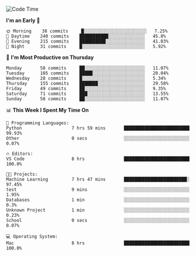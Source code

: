 <!--START_SECTION:waka-->
![Code Time](http://img.shields.io/badge/Code%20Time-299%20hrs%2056%20mins-blue)

**I'm an Early 🐤** 

```text
🌞 Morning    38 commits     █░░░░░░░░░░░░░░░░░░░░░░░░   7.25% 
🌆 Daytime    240 commits    ███████████░░░░░░░░░░░░░░   45.8% 
🌃 Evening    215 commits    ██████████░░░░░░░░░░░░░░░   41.03% 
🌙 Night      31 commits     █░░░░░░░░░░░░░░░░░░░░░░░░   5.92%

```
📅 **I'm Most Productive on Thursday** 

```text
Monday       58 commits     ██░░░░░░░░░░░░░░░░░░░░░░░   11.07% 
Tuesday      105 commits    █████░░░░░░░░░░░░░░░░░░░░   20.04% 
Wednesday    28 commits     █░░░░░░░░░░░░░░░░░░░░░░░░   5.34% 
Thursday     155 commits    ███████░░░░░░░░░░░░░░░░░░   29.58% 
Friday       49 commits     ██░░░░░░░░░░░░░░░░░░░░░░░   9.35% 
Saturday     71 commits     ███░░░░░░░░░░░░░░░░░░░░░░   13.55% 
Sunday       58 commits     ██░░░░░░░░░░░░░░░░░░░░░░░   11.07%

```


📊 **This Week I Spent My Time On** 

```text
💬 Programming Languages: 
Python                   7 hrs 59 mins       █████████████████████████   99.93% 
Other                    0 secs              ░░░░░░░░░░░░░░░░░░░░░░░░░   0.07%

🔥 Editors: 
VS Code                  8 hrs               █████████████████████████   100.0%

🐱‍💻 Projects: 
Machine Learning         7 hrs 47 mins       ████████████████████████░   97.45% 
test                     9 mins              ░░░░░░░░░░░░░░░░░░░░░░░░░   1.95% 
Databases                1 min               ░░░░░░░░░░░░░░░░░░░░░░░░░   0.3% 
Unknown Project          1 min               ░░░░░░░░░░░░░░░░░░░░░░░░░   0.23% 
School                   0 secs              ░░░░░░░░░░░░░░░░░░░░░░░░░   0.07%

💻 Operating System: 
Mac                      8 hrs               █████████████████████████   100.0%

```


<!--END_SECTION:waka-->
